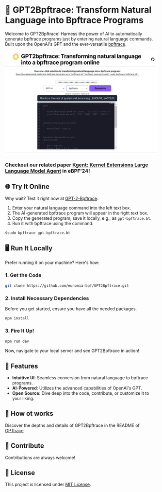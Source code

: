 # 🚀 GPT2Bpftrace: Transform Natural Language into Bpftrace Programs

Welcome to GPT2Bpftrace! Harness the power of AI to automatically generate bpftrace programs just by entering natural language commands. Built upon the OpenAI's GPT and the ever-versatile [bpftrace](https://github.com/iovisor/bpftrace).

<p align="center">
  <img src="./public/gpt2bpftrace.png" alt="Bpftrace Program Generation" width="600"/>
</p>

### **Checkout our related paper [Kgent: Kernel Extensions Large Language Model Agent](https://dl.acm.org/doi/10.1145/3672197.3673434) in eBPF'24!**

## 🌐 **Try It Online**

Why wait? Test it right now at [GPT-2-Bpftrace](https://gpt-2-bpftrace.vercel.app/).

1. Enter your natural language command into the left text box.
2. The AI-generated bpftrace program will appear in the right text box.
3. Copy the generated program, save it locally, e.g., as `gpt-bpftrace.bt`.
4. Run it with bpftrace using the command:

```console
$sudo bpftrace gpt-bpftrace.bt
```

## 🖥 **Run It Locally**

Prefer running it on your machine? Here's how:

### **1. Get the Code**

```bash
git clone https://github.com/eunomia-bpf/GPT2Bpftrace.git
```

### **2. Install Necessary Dependencies**

Before you get started, ensure you have all the needed packages.

```bash
npm install
```

### **3. Fire It Up!**

```bash
npm run dev
```

Now, navigate to your local server and see GPT2Bpftrace in action!

## 🌟 **Features**

- **Intuitive UI**: Seamless conversion from natural language to bpftrace programs.
- **AI-Powered**: Utilizes the advanced capabilities of OpenAI's GPT.
- **Open Source**: Dive deep into the code, contribute, or customize it to your liking.

## 📖 **How ot works**

Discover the depths and details of GPT2Bpftrace in the README of [GPTtrace](https://github.com/eunomia-bpf/GPTtrace)

## 🙌 **Contribute**

Contributions are always welcome!

## 📝 **License**

This project is licensed under [MIT License](LICENSE).
